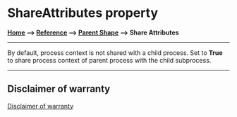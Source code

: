 # ShareAttributes property

**[Home](/) --> [Reference](/ref)  -->  [Parent Shape](javascript:history.back()) --> Share Attributes**

---

By default, process context is not shared with a child process. Set to **True** to share process context of parent process with the child subprocess.

---

## Disclaimer of warranty

[Disclaimer of warranty](../../guides/common/DisclaimerOfWarranty.md)
